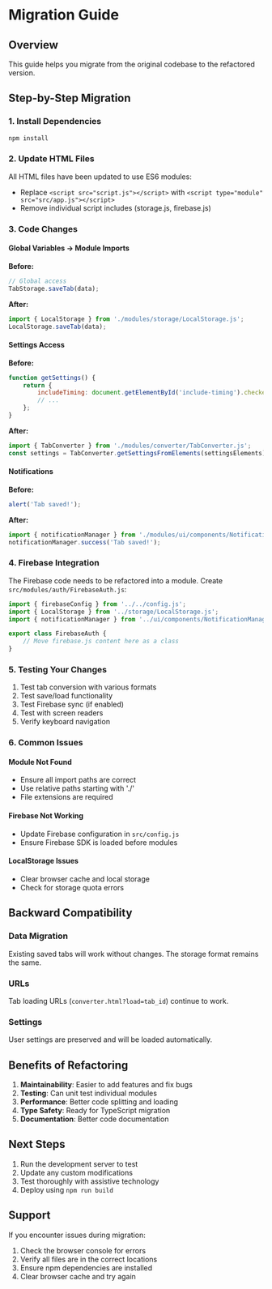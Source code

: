 # Migration Guide

## Overview
This guide helps you migrate from the original codebase to the refactored version.

## Step-by-Step Migration

### 1. Install Dependencies
```bash
npm install
```

### 2. Update HTML Files
All HTML files have been updated to use ES6 modules:
- Replace `<script src="script.js"></script>` with `<script type="module" src="src/app.js"></script>`
- Remove individual script includes (storage.js, firebase.js)

### 3. Code Changes

#### Global Variables → Module Imports
**Before:**
```javascript
// Global access
TabStorage.saveTab(data);
```

**After:**
```javascript
import { LocalStorage } from './modules/storage/LocalStorage.js';
LocalStorage.saveTab(data);
```

#### Settings Access
**Before:**
```javascript
function getSettings() {
    return {
        includeTiming: document.getElementById('include-timing').checked,
        // ...
    };
}
```

**After:**
```javascript
import { TabConverter } from './modules/converter/TabConverter.js';
const settings = TabConverter.getSettingsFromElements(settingsElements);
```

#### Notifications
**Before:**
```javascript
alert('Tab saved!');
```

**After:**
```javascript
import { notificationManager } from './modules/ui/components/NotificationManager.js';
notificationManager.success('Tab saved!');
```

### 4. Firebase Integration

The Firebase code needs to be refactored into a module. Create `src/modules/auth/FirebaseAuth.js`:

```javascript
import { firebaseConfig } from '../../config.js';
import { LocalStorage } from '../storage/LocalStorage.js';
import { notificationManager } from '../ui/components/NotificationManager.js';

export class FirebaseAuth {
    // Move firebase.js content here as a class
}
```

### 5. Testing Your Changes

1. Test tab conversion with various formats
2. Test save/load functionality
3. Test Firebase sync (if enabled)
4. Test with screen readers
5. Verify keyboard navigation

### 6. Common Issues

#### Module Not Found
- Ensure all import paths are correct
- Use relative paths starting with './'
- File extensions are required

#### Firebase Not Working
- Update Firebase configuration in `src/config.js`
- Ensure Firebase SDK is loaded before modules

#### LocalStorage Issues
- Clear browser cache and local storage
- Check for storage quota errors

## Backward Compatibility

### Data Migration
Existing saved tabs will work without changes. The storage format remains the same.

### URLs
Tab loading URLs (`converter.html?load=tab_id`) continue to work.

### Settings
User settings are preserved and will be loaded automatically.

## Benefits of Refactoring

1. **Maintainability**: Easier to add features and fix bugs
2. **Testing**: Can unit test individual modules
3. **Performance**: Better code splitting and loading
4. **Type Safety**: Ready for TypeScript migration
5. **Documentation**: Better code documentation

## Next Steps

1. Run the development server to test
2. Update any custom modifications
3. Test thoroughly with assistive technology
4. Deploy using `npm run build`

## Support

If you encounter issues during migration:
1. Check the browser console for errors
2. Verify all files are in the correct locations
3. Ensure npm dependencies are installed
4. Clear browser cache and try again
